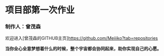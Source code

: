 # 项目部第一次作业
### 制作人：曾茂森
欢迎进入[曾茂森的GITHUB主页]https://github.com/Meiiiko?tab=repositories

**当你全心全意梦想着什么的时候，整个宇宙都会协同起来，助你实现自己的心愿。**